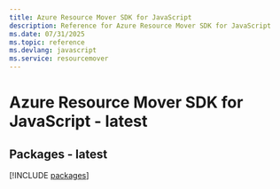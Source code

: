 ```yaml
---
title: Azure Resource Mover SDK for JavaScript
description: Reference for Azure Resource Mover SDK for JavaScript
ms.date: 07/31/2025
ms.topic: reference
ms.devlang: javascript
ms.service: resourcemover
---
```

# Azure Resource Mover SDK for JavaScript - latest
## Packages - latest
[!INCLUDE [packages](resource-mover-index.md)]